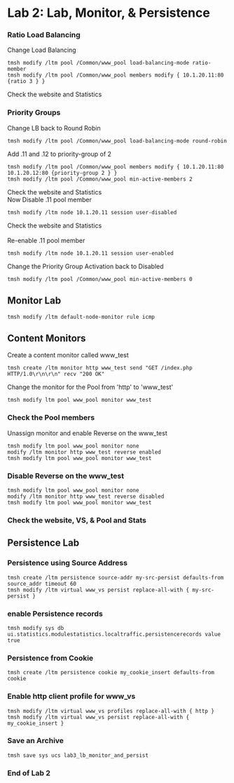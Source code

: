 # Lab 2: Lab, Monitor, & Persistence 
### Ratio Load Balancing
Change Load Balancing
```
tmsh modify /ltm pool /Common/www_pool load-balancing-mode ratio-member
tmsh modify /ltm pool /Common/www_pool members modify { 10.1.20.11:80 {ratio 3 } }
```
Check the website and Statistics

### Priority Groups
Change LB back to Round Robin
```
tmsh modify /ltm pool /Common/www_pool load-balancing-mode round-robin
```
Add .11 and .12 to priority-group of 2
```
tmsh modify /ltm pool /Common/www_pool members modify { 10.1.20.11:80 10.1.20.12:80 {priority-group 2 } }
tmsh modify /ltm pool /Common/www_pool min-active-members 2
```
Check the website and Statistics
<br>Now Disable .11 pool member
```
tmsh modify /ltm node 10.1.20.11 session user-disabled
```
Check the website and Statistics
<br>
<br>Re-enable .11 pool member
```
tmsh modify /ltm node 10.1.20.11 session user-enabled
```
Change the Priority Group Activation back to Disabled
```
tmsh modify /ltm pool /Common/www_pool min-active-members 0
```

## Monitor Lab
```
tmsh modify /ltm default-node-monitor rule icmp
```

## Content Monitors
Create a content monitor called www_test
```
tmsh create /ltm monitor http www_test send "GET /index.php HTTP/1.0\r\n\r\n" recv "200 OK" 
```
Change the monitor for the Pool from 'http' to 'www_test'
```
tmsh modify ltm pool www_pool monitor www_test
```

### Check the Pool members

Unassign monitor and enable Reverse on the www_test
```
tmsh modify ltm pool www_pool monitor none 
modify /ltm monitor http www_test reverse enabled 
tmsh modify ltm pool www_pool monitor www_test
```

### Disable Reverse on the www_test
```
tmsh modify ltm pool www_pool monitor none 
modify /ltm monitor http www_test reverse disabled 
tmsh modify ltm pool www_pool monitor www_test
```

### Check the website, VS, & Pool and Stats

## Persistence Lab
### Persistence using Source Address
```
tmsh create /ltm persistence source-addr my-src-persist defaults-from source_addr timeout 60
tmsh modify /ltm virtual www_vs persist replace-all-with { my-src-persist }
```

### enable Persistence records
```
tmsh modify sys db ui.statistics.modulestatistics.localtraffic.persistencerecords value true
```


### Persistence from Cookie
```
tmsh create /ltm persistence cookie my_cookie_insert defaults-from cookie 
```

### Enable http client profile for www_vs
```
tmsh modify /ltm virtual www_vs profiles replace-all-with { http } 
tmsh modify /ltm virtual www_vs persist replace-all-with { my_cookie_insert }
```

### Save an Archive
```
tmsh save sys ucs lab3_lb_monitor_and_persist
```

### End of Lab 2
